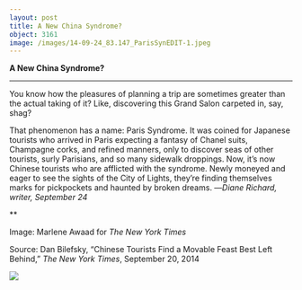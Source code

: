```yaml
---
layout: post
title: A New China Syndrome?
object: 3161
image: /images/14-09-24_83.147_ParisSynEDIT-1.jpeg
---
```

**A New China Syndrome?**

****

You know how the pleasures of planning a trip are sometimes greater than the actual taking of it? Like, discovering this Grand Salon carpeted in, say, shag?

That phenomenon has a name: Paris Syndrome. It was coined for Japanese tourists who arrived in Paris expecting a fantasy of Chanel suits, Champagne corks, and refined manners, only to discover seas of other tourists, surly Parisians, and so many sidewalk droppings. Now, it’s now Chinese tourists who are afflicted with the syndrome. Newly moneyed and eager to see the sights of the City of Lights, they’re finding themselves marks for pickpockets and haunted by broken dreams. —*Diane Richard, writer, September 24*

**

Image: Marlene Awaad for *The New York Times*

Source: Dan Bilefsky, “Chinese Tourists Find a Movable Feast Best Left Behind,” *The New York Times*, September 20, 2014

![]({{siteurl.base}}/images/14-09-24_83.147_ParisSynEDIT-1.jpeg)
